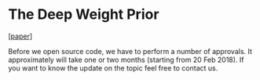 # The Deep Weight Prior

[[paper]](https://openreview.net/forum?id=ByGuynAct7)

Before we open source code, we have to perform a number of approvals. It approximately will take one or two months (starting from 20 Feb 2018). If you want to know the update on the topic feel free to contact us. 
